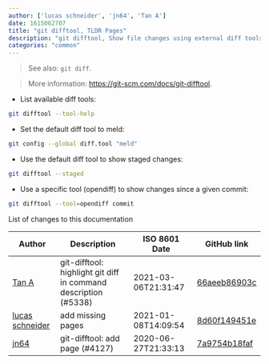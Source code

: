 ```yaml
---
author: ['lucas schneider', 'jn64', 'Tan A']
date: 1615062707
title: "git difftool, TLDR Pages"
description: "git difftool, Show file changes using external diff tools. Accepts the same options and arguments as `git diff`."
categories: "common"
---
```

> See also: `git diff`.

> More information: <https://git-scm.com/docs/git-difftool>.

- List available diff tools:

```bash
git difftool --tool-help
```

- Set the default diff tool to meld:

```bash
git config --global diff.tool "meld"
```

- Use the default diff tool to show staged changes:

```bash
git difftool --staged
```

- Use a specific tool (opendiff) to show changes since a given commit:

```bash
git difftool --tool=opendiff commit
```
List of changes to this documentation


Author | Description | ISO 8601 Date | GitHub link
------|-----|-----|-----
[Tan A](mailto:40173707+Yutyo@users.noreply.github.com) | git-difftool: highlight git diff in command description (#5338) | 2021-03-06T21:31:47 | [66aeeb86903c](https://github.com/tldr-pages/tldr/commit/66aeeb86903cc9a4405e51c1ed62e6063e8f7e9c)
[lucas schneider](mailto:casdpa@gmail.com) | add missing pages | 2021-01-08T14:09:54 | [8d60f149451e](https://github.com/tldr-pages/tldr/commit/8d60f149451ebfc54332af0c2678732cc324d4e4)
[jn64](mailto:23169302+jn64@users.noreply.github.com) | git-difftool: add page (#4127) | 2020-06-27T21:33:13 | [7a9754b18faf](https://github.com/tldr-pages/tldr/commit/7a9754b18faf14db724e06796540c310d3b8558c)

